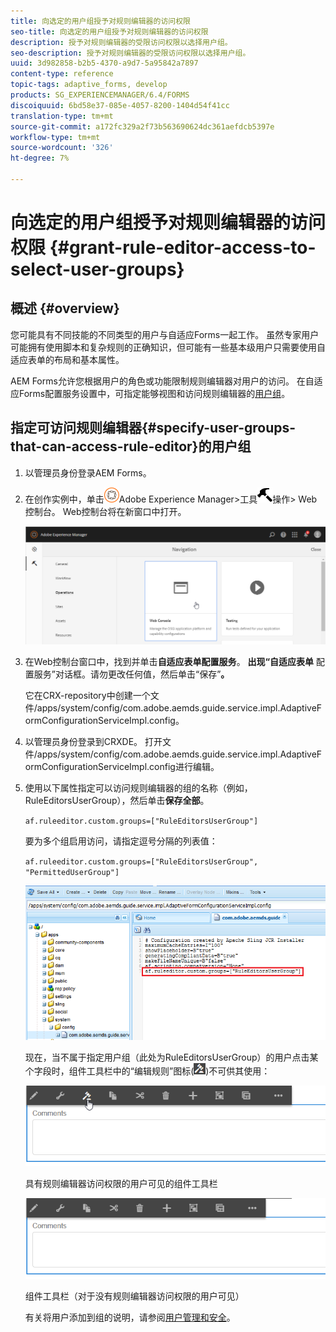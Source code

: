 ```yaml
---
title: 向选定的用户组授予对规则编辑器的访问权限
seo-title: 向选定的用户组授予对规则编辑器的访问权限
description: 授予对规则编辑器的受限访问权限以选择用户组。
seo-description: 授予对规则编辑器的受限访问权限以选择用户组。
uuid: 3d982858-b2b5-4370-a9d7-5a95842a7897
content-type: reference
topic-tags: adaptive_forms, develop
products: SG_EXPERIENCEMANAGER/6.4/FORMS
discoiquuid: 6bd58e37-085e-4057-8200-1404d54f41cc
translation-type: tm+mt
source-git-commit: a172fc329a2f73b563690624dc361aefdcb5397e
workflow-type: tm+mt
source-wordcount: '326'
ht-degree: 7%

---
```



# 向选定的用户组授予对规则编辑器的访问权限 {#grant-rule-editor-access-to-select-user-groups}

## 概述 {#overview}

您可能具有不同技能的不同类型的用户与自适应Forms一起工作。 虽然专家用户可能拥有使用脚本和复杂规则的正确知识，但可能有一些基本级用户只需要使用自适应表单的布局和基本属性。

AEM Forms允许您根据用户的角色或功能限制规则编辑器对用户的访问。 在自适应Forms配置服务设置中，可指定能够视图和访问规则编辑器的[用户组](/help/sites-administering/security.md)。

## 指定可访问规则编辑器{#specify-user-groups-that-can-access-rule-editor}的用户组

1. 以管理员身份登录AEM Forms。
1. 在创作实例中，单击![adobeexperiencemanager](assets/adobeexperiencemanager.png)Adobe Experience Manager>工具![锤子](assets/hammer.png)操作> Web控制台。 Web控制台将在新窗口中打开。

   ![3](assets/1.png)

1. 在Web控制台窗口中，找到并单击&#x200B;**自适应表单配置服务**。 **出现“自适应表单** 配置服务”对话框。请勿更改任何值，然后单击“保存”**。**

   它在CRX-repository中创建一个文件/apps/system/config/com.adobe.aemds.guide.service.impl.AdaptiveFormConfigurationServiceImpl.config。

1. 以管理员身份登录到CRXDE。 打开文件/apps/system/config/com.adobe.aemds.guide.service.impl.AdaptiveFormConfigurationServiceImpl.config进行编辑。
1. 使用以下属性指定可以访问规则编辑器的组的名称（例如，RuleEditorsUserGroup），然后单击&#x200B;**保存全部**。

   `af.ruleeditor.custom.groups=["RuleEditorsUserGroup"]`

   要为多个组启用访问，请指定逗号分隔的列表值：

   `af.ruleeditor.custom.groups=["RuleEditorsUserGroup", "PermittedUserGroup"]`

   ![create-user](assets/create-user.png)

   现在，当不属于指定用户组（此处为RuleEditorsUserGroup）的用户点击某个字段时，组件工具栏中的“编辑规则”图标(![edit-rules1](assets/edit-rules1.png))不可供其使用：

   ![componentstoolbarwithre](assets/componentstoolbarwithre.png)

   具有规则编辑器访问权限的用户可见的组件工具栏

   ![组件stoolbarwithoutre](assets/componentstoolbarwithoutre.png)

   组件工具栏（对于没有规则编辑器访问权限的用户可见）

   有关将用户添加到组的说明，请参阅[用户管理和安全](/help/sites-administering/security.md)。

